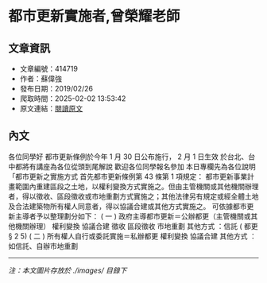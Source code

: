 # 都市更新實施者,曾榮耀老師

## 文章資訊
- 文章編號：414719
- 作者：蘇偉強
- 發布日期：2019/02/26
- 爬取時間：2025-02-02 13:53:42
- 原文連結：[閱讀原文](https://real-estate.get.com.tw/Columns/detail.aspx?no=414719)

## 內文
各位同學好
都市更新條例於今年 1 月 30 日公布施行， 2 月 1 日生效
於台北、台中都將有講座為各位從頭到尾解說
歡迎各位同學報名參加
本日專欄先為各位說明「都市更新之實施方式
首先都市更新條例第 43 條第 1 項規定：
都市更新事業計畫範圍內重建區段之土地，以權利變換方式實施之。但由主管機關或其他機關辦理者，得以徵收、區段徵收或市地重劃方式實施之；其他法律另有規定或經全體土地及合法建築物所有權人同意者，得以協議合建或其他方式實施之。
可依據都市更新主導者予以整理劃分如下：
( 一 ) 政府主導都市更新＝公辦都更（主管機關或其他機關辦理）
權利變換
協議合建
徵收
區段徵收
市地重劃
其他方式 ：信託 ( 都更 § 2 5)
( 二 ) 所有權人自行或委託實施＝私辦都更
權利變換
協議合建
其他方式 ：如信託、自辦市地重劃

---
*注：本文圖片存放於 ./images/ 目錄下*
